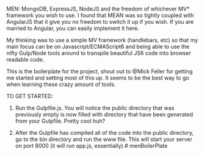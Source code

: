 MEN: MongoDB, ExpressJS, NodeJS and the freedom of whichever MV* framework you wish to use. I found that MEAN was so tightly coupled with AngularJS that it give you no freedom to switch it up if you wish. If you are married to Angular, you can easily implement it here.

My thinking was to use a simple MV framework (handlebars, etc) so that my main focus can be on Javascript/ECMAScript6 and being able to use the nifty Gulp/Node tools around to transpile beautiful JS6 code into browser readable code.

This is the boilerplate for the project, shout out to @Mick Feller for getting me started and setting most of this up. It seems to be the best way to go when learning these crazy amount of tools.

TO GET STARTED:

1) Run the Gulpfile.js. You will notice the public directory that was previously empty is now filled with directory that have been generated from your Gulpfile. Pretty cool huh?

2) After the Gulpfile has compiled all of the code into the public directory, go to the bin directory and run the www file. This will start your server on port 8000 (it will run app.js, essentially).# menBoilerPlate
